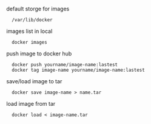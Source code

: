 default storge for images

      /var/lib/docker

images list in local 

      docker images

push image to docker hub

      docker push yourname/image-name:lastest
      docker tag image-name yourname/image-name:lastest

save/load image to tar

      docker save image-name > name.tar

load image from tar

      docker load < image-name.tar


